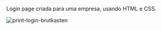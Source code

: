 Login page criada para uma empresa, usando HTML e CSS.

![print-login-brutkasten](https://github.com/henriqenzo/login-brutkasten/assets/133697357/df01e851-c35b-42a8-ba76-7391f524a659)
